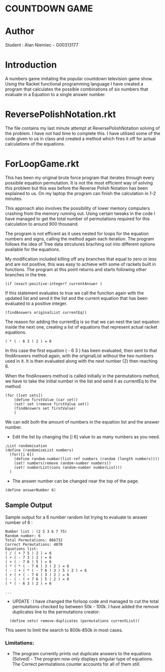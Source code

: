 # COUNTDOWN GAME

Author
======
Student : Alan Niemiec - G00313177

Introduction
============
A numbers game imitating the popular countdown television game show. Using the Racket functional programming language I have created a program that calculates the possible combinations of six numbers that evaluate in a Equation to a single answer number.

ReversePolishNotation.rkt
=========================
The file contains my last minute attempt at ReversePolishNotation solving of the problem. I have not had time to complete this.
I have  utilised some of the code given to us in class and created a method which fires it off for actual calculations of the equations.

ForLoopGame.rkt
===============
This has been my original brute force program that iterates through every possibile equation permutation.
It is not the most efficient way of solving this problem but this was before the Reverse Polish Notation has been explained to us.
On my laptop the program can finish the calculation in 1-2 minutes.

This approach also involves the possibility of lower memory computers crashing from the memory running out. Using certain tweaks in the code I have managed to get the total number of permutations required for this calculation to around 900 thousand.

The program is not efficent as it uses nested for loops for the equation numbers and signs, calling the method again each iteration.
The program follows the idea of Tree data strcutures braching out into different options available for the equations.

 My modification included killing off any branches that equal to zero or less and are not positive, this was easy to achieve with some of rackets built in functions.
 The program at this point returns and starts following other branches in the tree.
 ```
 (if (exact-positive-integer? currentAnswer )
```
If this statement evaluates to true we call the function again with the updated list and send it the list and the current equation that has been evaluated to a positive integer.
```
(findAnswers originalList currentEq))
```
The reason for adding the currentEq is so that we can nest the last equation inside the next one, creating a list of equations that represent actual racket equations.
```
( * ( - 6 3 ) 2 ) = 6
```
In this case the first equation ( - 6 3 ) has been evaluated, then sent to that findAnswers method again, with the originalList without the two numbers used in it. It is then evaluated along with the next number (2) then reaching 6.

When the findAnswers method is called initially in the permutations method, we have to take the initial number in the list and send it as currentEq to the method
```
(for ([set sets])
    (define firstValue (car set))
    (set! set (remove firstValue set))
    (findAnswers set firstValue)
    )
```

We can edit both the amount of numbers in the equation list and the answer number.
* Edit the list by changing the [i 6]  value to as many numbers as you need.
```
;List randomisation
(define (randomiseList numbers)
  (for([i 6])
    (define random-number(list-ref numbers (random (length numbers))))
    (set! numbers(remove random-number numbers))
    (set! numberList(cons random-number numberList)))
  )

```
* The answer number can be changed near the top of the page.
```
(define answerNumber 6)
```

## Sample Output
Sample output for a 6 number random list trying to evaluate to answer number of 6 :

```
Number list : (2 5 3 6 7 75)
Random number: 6
Total Permutations: 866732
Correct Permutations: 4870
Equations list:
( / ( + 7 5 ) 2 ) = 6
( + ( - 7 3 ) 2 ) = 6
( + ( - 7 6 ) 5 ) = 6
( * ( * ( - 7 6 ) 3 ) 2 ) = 6
( - ( + ( * ( - 7 6 ) 3 ) 5 ) 2 ) = 6
( + ( + ( - 7 6 ) 3 ) 2 ) = 6
( - ( - ( + 7 6 ) 5 ) 2 ) = 6
( * ( - 6 3 ) 2 ) = 6

...

```

* UPDATE : I have changed the forloop code and managed to cut the total permutations checked by between 50k - 100k. I have added the remove duplicates line to the permutations creator:

```
  (define sets( remove-duplicates (permutations currentList))
```

This seem to limit the search to 800k-850k in most cases.
### Limitations:
* The program currently prints out duplicate answers to the equations (Solved) - The program now only displays singular type of equations. The Correct permutations counter accounts for all of them still.
